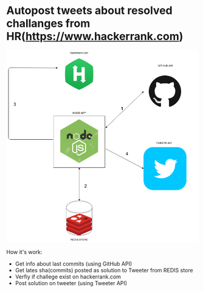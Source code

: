 # Autopost tweets about resolved challanges from HR(https://www.hackerrank.com)

![Alt text](docs/HR_GITHUB_TWEETER.png?raw=true 'Title')

How it's work:

-   Get info about last commits (using GitHub API)
-   Get lates sha(commits) posted as solution to Tweeter from REDIS store
-   Verfiy if challege exist on hackerrank.com
-   Post solution on tweeter (using Tweeter API)
